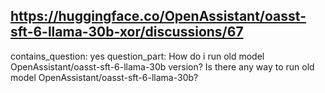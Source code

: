 ## https://huggingface.co/OpenAssistant/oasst-sft-6-llama-30b-xor/discussions/67

contains_question: yes
question_part: How do i run old model OpenAssistant/oasst-sft-6-llama-30b version?
Is there any way to run old model OpenAssistant/oasst-sft-6-llama-30b?
